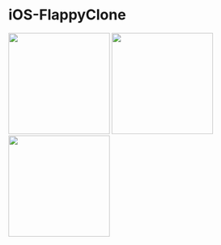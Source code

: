 # iOS-FlappyClone

<img src="https://cloud.githubusercontent.com/assets/7839426/23146422/999dff58-f7a4-11e6-851e-efca857dbf55.png" width="200">
<img src="https://cloud.githubusercontent.com/assets/7839426/23146423/99ab71d8-f7a4-11e6-8d6d-ea48c33ab7d4.png" width="200">
<img src="https://cloud.githubusercontent.com/assets/7839426/23146424/99b4763e-f7a4-11e6-96e9-c75681e6db2f.png" width="200">

